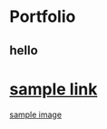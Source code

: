 # Portfolio
## hello
# [sample link](https://www.markdownguide.org/extended-syntax/#tables)
[sample image](https://github.com/Mpakong/Marcel_Peter_Kong_Portfolio/blob/main/images/z%20score%20closest%20to%20zero%20use%20abs%20func%20zscore%20to%20find%20min.png)
